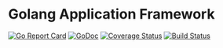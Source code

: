 # Golang Application Framework

[![Go Report Card](https://goreportcard.com/badge/github.com/demosdemon/golang-app-framework?style=flat-square)](https://goreportcard.com/report/github.com/demosdemon/golang-app-framework)
[![GoDoc](https://godoc.org/github.com/demosdemon/golang-app-framework/v0?status.svg)](https://godoc.org/github.com/demosdemon/golang-app-framework/v0)
[![Coverage Status](https://coveralls.io/repos/github/demosdemon/golang-app-framework/badge.svg?branch=master)](https://coveralls.io/github/demosdemon/golang-app-framework?branch=master)
[![Build Status](https://travis-ci.com/demosdemon/golang-app-framework.svg?branch=master)](https://travis-ci.com/demosdemon/golang-app-framework)
